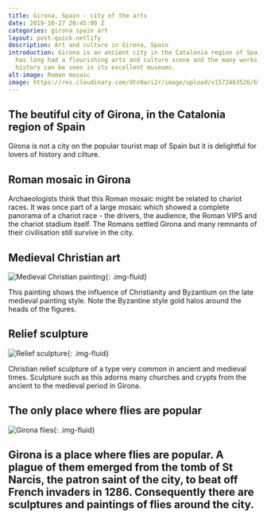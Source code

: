 ```yaml
---
title: Girona, Spain - city of the arts
date: 2019-10-27 20:45:00 Z
categories: girona spain art
layout: post-quick-netlify
description: Art and culture in Girona, Spain
introduction: Girona is an ancient city in the Catalonia region of Spain. The city
  has long had a flourishing arts and culture scene and the many works from this long
  history can be seen in its excellent museums.
alt-image: Roman mosaic
image: https://res.cloudinary.com/dtn9ari2r/image/upload/v1572463526/blog/DSC_0285.jpg
---
```

## The beutiful city of Girona, in the Catalonia region of Spain

Girona is not a city on the popular tourist map of Spain but it is delightful for lovers of history and cilture.

## Roman mosaic in Girona

Archaeologists think that this Roman mosaic might be related to chariot races. It was once part of a large mosaic which showed a complete panorama of a chariot race - the drivers, the audience, the Roman VIPS and the chariot stadium itself. The Romans settled Girona and many remnants of their civilisation still survive in the city.

## Medieval Christian art

![Medieval Christian painting](https://res.cloudinary.com/dtn9ari2r/image/upload/v1572463526/blog/DSC_0183.jpg "Medieval Christian painting"){: .img-fluid}

This painting shows the influence of Christianity and Byzantium on the late
  medieval painting style. Note the Byzantine style gold halos around the heads of
  the figures.

## Relief sculpture

![Relief sculpture](https://res.cloudinary.com/dtn9ari2r/image/upload/v1572463524/blog/DSC_0286.jpg "MRelief sculpture"){: .img-fluid}

Christian relief sculpture of a type very common in ancient and medieval times. Sculpture such as this adorns many churches and crypts from the ancient to the medieval period in Girona.

## The only place where flies are popular

![Girona flies](https://res.cloudinary.com/dtn9ari2r/image/upload/a_exif/v1572463524/blog/DSC_0216.jpg "Girona flies"){: .img-fluid}

Girona is a place where flies are popular. A plague of them emerged from the tomb of St Narcis, the patron saint of the city, to beat off French invaders in 1286. Consequently there are sculptures and paintings of flies around the city.
---

